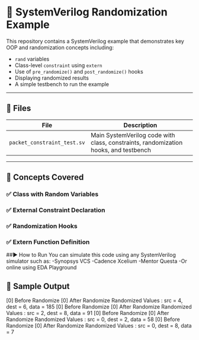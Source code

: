 # 🚀 SystemVerilog Randomization Example

This repository contains a SystemVerilog example that demonstrates key OOP and randomization concepts including:

- `rand` variables
- Class-level `constraint` using `extern`
- Use of `pre_randomize()` and `post_randomize()` hooks
- Displaying randomized results
- A simple testbench to run the example

---

## 📂 Files

| File                     | Description                                   |
|--------------------------|-----------------------------------------------|
| `packet_constraint_test.sv` | Main SystemVerilog code with class, constraints, randomization hooks, and testbench |

---

## 🧠 Concepts Covered

### ✅ Class with Random Variables
### ✅ External Constraint Declaration
### ✅ Randomization Hooks
### ✅ Extern Function Definition

##▶️ How to Run
You can simulate this code using any SystemVerilog simulator such as:
-Synopsys VCS
-Cadence Xcelium
-Mentor Questa
-Or online using EDA Playground

## 📸 Sample Output
[0] Before Randomize
[0] After Randomize
Randomized Values : src = 4, dest = 6, data = 185
[0] Before Randomize
[0] After Randomize
Randomized Values : src = 2, dest = 8, data = 91
[0] Before Randomize
[0] After Randomize
Randomized Values : src = 0, dest = 2, data = 58
[0] Before Randomize
[0] After Randomize
Randomized Values : src = 0, dest = 8, data = 7
